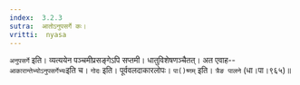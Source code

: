 ```yaml
---
index:  3.2.3
sutra:  आतोऽनुपसर्गे कः।
vritti:  nyasa
---
```


`अनुपसर्गे` इति। व्यत्ययेन पञ्चमीप्रसङ्गेऽपि सप्तमी। धातुविशेषणञ्चैतत्। अत एवाह-- `आकारान्तेभ्योऽनुपसर्गेभ्यः`इति च। `गोदः` इति। पूर्ववलदाकारलोपः। `पा()ष्णम्` इति। `त्रैङ पालने` (धा।पा।९६५)॥
